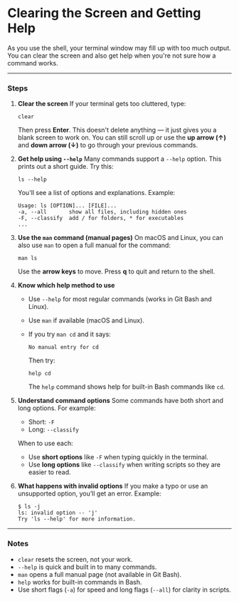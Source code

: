 # Clearing the Screen and Getting Help

As you use the shell, your terminal window may fill up with too much output. You can clear the screen and also get help when you're not sure how a command works.

---

### Steps

1. **Clear the screen**
   If your terminal gets too cluttered, type:

   ```
   clear
   ```

   Then press **Enter**.
   This doesn't delete anything — it just gives you a blank screen to work on.
   You can still scroll up or use the **up arrow (↑)** and **down arrow (↓)** to go through your previous commands.

2. **Get help using `--help`**
   Many commands support a `--help` option. This prints out a short guide.
   Try this:

   ```
   ls --help
   ```

   You'll see a list of options and explanations. Example:

   ```
   Usage: ls [OPTION]... [FILE]...
   -a, --all       show all files, including hidden ones
   -F, --classify  add / for folders, * for executables
   ...
   ```

3. **Use the `man` command (manual pages)**
   On macOS and Linux, you can also use `man` to open a full manual for the command:

   ```
   man ls
   ```

   Use the **arrow keys** to move. Press **q** to quit and return to the shell.

4. **Know which help method to use**

   * Use `--help` for most regular commands (works in Git Bash and Linux).
   * Use `man` if available (macOS and Linux).
   * If you try `man cd` and it says:

     ```
     No manual entry for cd
     ```

     Then try:

     ```
     help cd
     ```

     The `help` command shows help for built-in Bash commands like `cd`.

5. **Understand command options**
   Some commands have both short and long options. For example:

   * Short: `-F`
   * Long: `--classify`

   When to use each:

   * Use **short options** like `-F` when typing quickly in the terminal.
   * Use **long options** like `--classify` when writing scripts so they are easier to read.

6. **What happens with invalid options**
   If you make a typo or use an unsupported option, you’ll get an error. Example:

   ```
   $ ls -j
   ls: invalid option -- 'j'
   Try 'ls --help' for more information.
   ```

---

### Notes

* `clear` resets the screen, not your work.
* `--help` is quick and built in to many commands.
* `man` opens a full manual page (not available in Git Bash).
* `help` works for built-in commands in Bash.
* Use short flags (`-a`) for speed and long flags (`--all`) for clarity in scripts.
